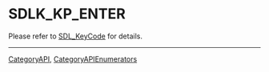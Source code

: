 # SDLK_KP_ENTER

Please refer to [SDL_KeyCode](SDL_KeyCode) for details.

----
[CategoryAPI](CategoryAPI), [CategoryAPIEnumerators](CategoryAPIEnumerators)

